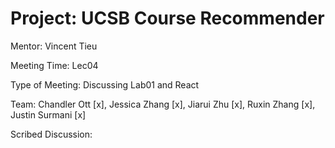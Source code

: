 # Project: UCSB Course Recommender

Mentor: Vincent Tieu

Meeting Time: Lec04

Type of Meeting: Discussing Lab01 and React

Team: Chandler Ott [x], Jessica Zhang [x], Jiarui Zhu [x], Ruxin Zhang [x], Justin Surmani [x]

Scribed Discussion:

 
